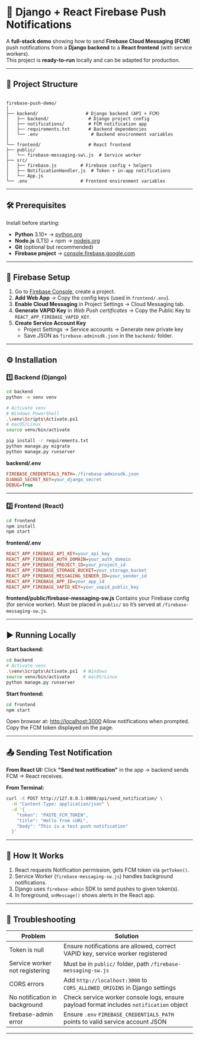 
# 🚀 Django + React Firebase Push Notifications

A **full-stack demo** showing how to send **Firebase Cloud Messaging (FCM)** push notifications from a **Django backend** to a **React frontend** (with service workers).  
This project is **ready-to-run** locally and can be adapted for production.

---

## 📂 Project Structure

```

firebase-push-demo/
│
├── backend/                  # Django backend (API + FCM)
│   ├── backend/               # Django project config
│   ├── notifications/         # FCM notification app
│   ├── requirements.txt       # Backend dependencies
│   └── .env                    # Backend environment variables
│
└── frontend/                  # React frontend
├── public/
│   └── firebase-messaging-sw\.js  # Service worker
├── src/
│   ├── firebase.js         # Firebase config + helpers
│   ├── NotificationHandler.js  # Token + in-app notifications
│   └── App.js
└── .env                    # Frontend environment variables

````

---

## 🛠 Prerequisites

Install before starting:

- **Python** 3.10+ → [python.org](https://www.python.org/)
- **Node.js** (LTS) + npm → [nodejs.org](https://nodejs.org/)
- **Git** (optional but recommended)
- **Firebase project** → [console.firebase.google.com](https://console.firebase.google.com/)

---

## 🔑 Firebase Setup

1. Go to [Firebase Console](https://console.firebase.google.com/), create a project.
2. **Add Web App** → Copy the config keys (used in `frontend/.env`).
3. **Enable Cloud Messaging** in Project Settings → Cloud Messaging tab.
4. **Generate VAPID Key** in *Web Push certificates* → Copy the Public Key to `REACT_APP_FIREBASE_VAPID_KEY`.
5. **Create Service Account Key**  
   - Project Settings → Service accounts → Generate new private key  
   - Save JSON as `firebase-adminsdk.json` in the `backend/` folder.

---

## ⚙️ Installation

### 1️⃣ Backend (Django)

```bash
cd backend
python -m venv venv

# Activate venv
# Windows PowerShell
.\venv\Scripts\Activate.ps1
# macOS/Linux
source venv/bin/activate

pip install -r requirements.txt
python manage.py migrate
python manage.py runserver
````

**backend/.env**

```ini
FIREBASE_CREDENTIALS_PATH=./firebase-adminsdk.json
DJANGO_SECRET_KEY=your_django_secret
DEBUG=True
```

---

### 2️⃣ Frontend (React)

```bash
cd frontend
npm install
npm start
```

**frontend/.env**

```ini
REACT_APP_FIREBASE_API_KEY=your_api_key
REACT_APP_FIREBASE_AUTH_DOMAIN=your_auth_domain
REACT_APP_FIREBASE_PROJECT_ID=your_project_id
REACT_APP_FIREBASE_STORAGE_BUCKET=your_storage_bucket
REACT_APP_FIREBASE_MESSAGING_SENDER_ID=your_sender_id
REACT_APP_FIREBASE_APP_ID=your_app_id
REACT_APP_FIREBASE_VAPID_KEY=your_vapid_public_key
```

**frontend/public/firebase-messaging-sw\.js**
Contains your Firebase config (for service worker). Must be placed in `public/` so it’s served at `/firebase-messaging-sw.js`.

---

## ▶️ Running Locally

**Start backend:**

```bash
cd backend
# Activate venv
.\venv\Scripts\Activate.ps1  # Windows
source venv/bin/activate     # macOS/Linux
python manage.py runserver
```

**Start frontend:**

```bash
cd frontend
npm start
```

Open browser at: [http://localhost:3000](http://localhost:3000)
Allow notifications when prompted.
Copy the FCM token displayed on the page.

---

## 📤 Sending Test Notification

**From React UI:**
Click **"Send test notification"** in the app → backend sends FCM → React receives.

**From Terminal:**

```bash
curl -X POST http://127.0.0.1:8000/api/send_notification/ \
  -H "Content-Type: application/json" \
  -d '{
    "token": "PASTE_FCM_TOKEN",
    "title": "Hello from cURL",
    "body": "This is a test push notification"
  }'
```

---

## 🧩 How It Works

1. React requests Notification permission, gets FCM token via `getToken()`.
2. Service Worker (`firebase-messaging-sw.js`) handles background notifications.
3. Django uses `firebase-admin` SDK to send pushes to given token(s).
4. In foreground, `onMessage()` shows alerts in the React app.

---

## 🚨 Troubleshooting

| Problem                        | Solution                                                                                |
| ------------------------------ | --------------------------------------------------------------------------------------- |
| Token is null                  | Ensure notifications are allowed, correct VAPID key, service worker registered          |
| Service worker not registering | Must be in `public/` folder, path `/firebase-messaging-sw.js`                           |
| CORS errors                    | Add `http://localhost:3000` to `CORS_ALLOWED_ORIGINS` in Django settings                |
| No notification in background  | Check service worker console logs, ensure payload format includes `notification` object |
| firebase-admin error           | Ensure `.env` `FIREBASE_CREDENTIALS_PATH` points to valid service account JSON          |

---

```


